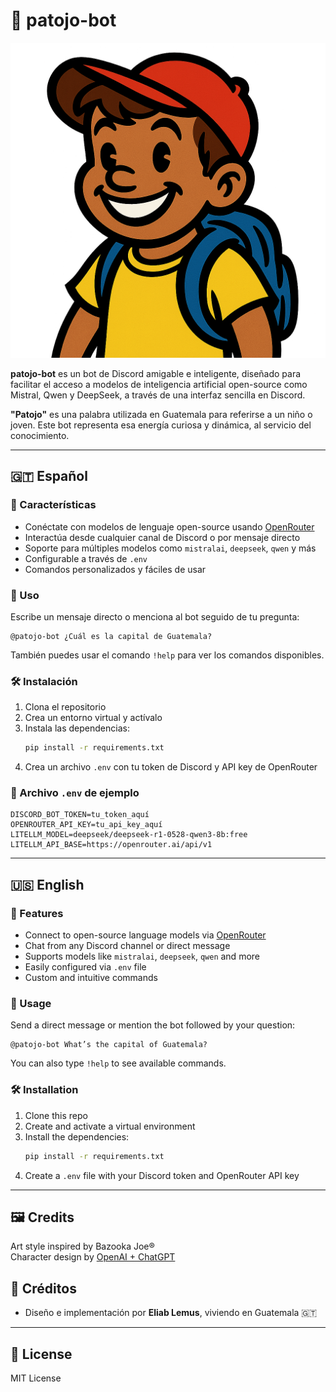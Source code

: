 # 🧠 patojo-bot

![patojo-bot](./assets/patojobot_avatar.png)

**patojo-bot** es un bot de Discord amigable e inteligente, diseñado para facilitar el acceso a modelos de inteligencia artificial open-source como Mistral, Qwen y DeepSeek, a través de una interfaz sencilla en Discord.

**"Patojo"** es una palabra utilizada en Guatemala para referirse a un niño o joven. Este bot representa esa energía curiosa y dinámica, al servicio del conocimiento.

---

## 🇬🇹 Español

### 🤖 Características

- Conéctate con modelos de lenguaje open-source usando [OpenRouter](https://openrouter.ai/)
- Interactúa desde cualquier canal de Discord o por mensaje directo
- Soporte para múltiples modelos como `mistralai`, `deepseek`, `qwen` y más
- Configurable a través de `.env`
- Comandos personalizados y fáciles de usar

### 🚀 Uso

Escribe un mensaje directo o menciona al bot seguido de tu pregunta:

```
@patojo-bot ¿Cuál es la capital de Guatemala?
```

También puedes usar el comando `!help` para ver los comandos disponibles.

### 🛠️ Instalación

1. Clona el repositorio
2. Crea un entorno virtual y actívalo
3. Instala las dependencias:
    ```bash
    pip install -r requirements.txt
    ```
4. Crea un archivo `.env` con tu token de Discord y API key de OpenRouter

### 🔧 Archivo `.env` de ejemplo

```
DISCORD_BOT_TOKEN=tu_token_aquí
OPENROUTER_API_KEY=tu_api_key_aquí
LITELLM_MODEL=deepseek/deepseek-r1-0528-qwen3-8b:free
LITELLM_API_BASE=https://openrouter.ai/api/v1
```

---

## 🇺🇸 English

### 🤖 Features

- Connect to open-source language models via [OpenRouter](https://openrouter.ai/)
- Chat from any Discord channel or direct message
- Supports models like `mistralai`, `deepseek`, `qwen` and more
- Easily configured via `.env` file
- Custom and intuitive commands

### 🚀 Usage

Send a direct message or mention the bot followed by your question:

```
@patojo-bot What’s the capital of Guatemala?
```

You can also type `!help` to see available commands.

### 🛠️ Installation

1. Clone this repo
2. Create and activate a virtual environment
3. Install the dependencies:
    ```bash
    pip install -r requirements.txt
    ```
4. Create a `.env` file with your Discord token and OpenRouter API key

---

## 🖼️ Credits

Art style inspired by Bazooka Joe®  
Character design by [OpenAI + ChatGPT](https://chat.openai.com)
## 🙌 Créditos

- Diseño e implementación por **Eliab Lemus**, viviendo en Guatemala 🇬🇹

---

## 🧩 License

MIT License
